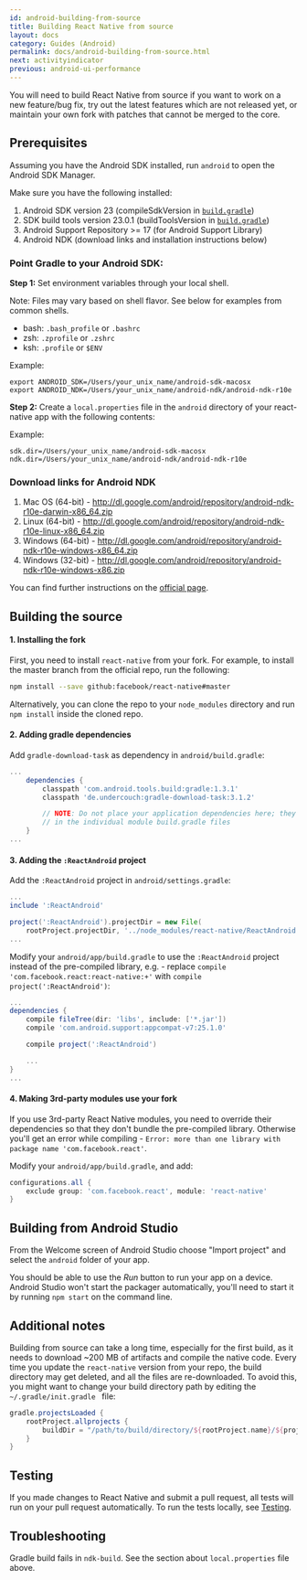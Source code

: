 ```yaml
---
id: android-building-from-source
title: Building React Native from source
layout: docs
category: Guides (Android)
permalink: docs/android-building-from-source.html
next: activityindicator
previous: android-ui-performance
---
```


You will need to build React Native from source if you want to work on a new feature/bug fix, try out the latest features which are not released yet, or maintain your own fork with patches that cannot be merged to the core.

## Prerequisites

Assuming you have the Android SDK installed, run `android` to open the Android SDK Manager.

Make sure you have the following installed:

1. Android SDK version 23 (compileSdkVersion in [`build.gradle`](https://github.com/facebook/react-native/blob/master/ReactAndroid/build.gradle))
2. SDK build tools version 23.0.1 (buildToolsVersion in [`build.gradle`](https://github.com/facebook/react-native/blob/master/ReactAndroid/build.gradle))
3. Android Support Repository >= 17 (for Android Support Library)
4. Android NDK (download links and installation instructions below)

### Point Gradle to your Android SDK:

**Step 1:**  Set environment variables through your local shell.

Note: Files may vary based on shell flavor. See below for examples from common shells.

- bash: `.bash_profile` or `.bashrc`
- zsh: `.zprofile` or `.zshrc`
- ksh: `.profile` or `$ENV`

Example:

```
export ANDROID_SDK=/Users/your_unix_name/android-sdk-macosx
export ANDROID_NDK=/Users/your_unix_name/android-ndk/android-ndk-r10e
```

**Step 2:** Create a `local.properties` file in the `android` directory of your react-native app with the following contents:

Example:

```
sdk.dir=/Users/your_unix_name/android-sdk-macosx
ndk.dir=/Users/your_unix_name/android-ndk/android-ndk-r10e
```

### Download links for Android NDK

1. Mac OS (64-bit) - http://dl.google.com/android/repository/android-ndk-r10e-darwin-x86_64.zip
2. Linux (64-bit) - http://dl.google.com/android/repository/android-ndk-r10e-linux-x86_64.zip
3. Windows (64-bit) - http://dl.google.com/android/repository/android-ndk-r10e-windows-x86_64.zip
4. Windows (32-bit) - http://dl.google.com/android/repository/android-ndk-r10e-windows-x86.zip

You can find further instructions on the [official page](http://developer.android.com/ndk/downloads/index.html).

## Building the source

#### 1. Installing the fork

First, you need to install `react-native` from your fork. For example, to install the master branch from the official repo, run the following:

```sh
npm install --save github:facebook/react-native#master
```

Alternatively, you can clone the repo to your `node_modules` directory and run `npm install` inside the cloned repo.

#### 2. Adding gradle dependencies

Add `gradle-download-task` as dependency in `android/build.gradle`:

```gradle
...
    dependencies {
        classpath 'com.android.tools.build:gradle:1.3.1'
        classpath 'de.undercouch:gradle-download-task:3.1.2'

        // NOTE: Do not place your application dependencies here; they belong
        // in the individual module build.gradle files
    }
...
```

#### 3. Adding the `:ReactAndroid` project

Add the `:ReactAndroid` project in `android/settings.gradle`:

```gradle
...
include ':ReactAndroid'

project(':ReactAndroid').projectDir = new File(
    rootProject.projectDir, '../node_modules/react-native/ReactAndroid')
...
```

Modify your `android/app/build.gradle` to use the `:ReactAndroid` project instead of the pre-compiled library, e.g. - replace `compile 'com.facebook.react:react-native:+'` with `compile project(':ReactAndroid')`:

```gradle
...
dependencies {
    compile fileTree(dir: 'libs', include: ['*.jar'])
    compile 'com.android.support:appcompat-v7:25.1.0'

    compile project(':ReactAndroid')

    ...
}
...
```

#### 4. Making 3rd-party modules use your fork

If you use 3rd-party React Native modules, you need to override their dependencies so that they don't bundle the pre-compiled library. Otherwise you'll get an error while compiling - `Error: more than one library with package name 'com.facebook.react'`.

Modify your `android/app/build.gradle`, and add:

```gradle
configurations.all {
    exclude group: 'com.facebook.react', module: 'react-native'
}
```

## Building from Android Studio

From the Welcome screen of Android Studio choose "Import project" and select the `android` folder of your app.

You should be able to use the _Run_ button to run your app on a device. Android Studio won't start the packager automatically, you'll need to start it by running `npm start` on the command line.

## Additional notes

Building from source can take a long time, especially for the first build, as it needs to download ~200 MB of artifacts and compile the native code. Every time you update the `react-native` version from your repo, the build directory may get deleted, and all the files are re-downloaded. To avoid this, you might want to change your build directory path by editing the `~/.gradle/init.gradle ` file:

```gradle
gradle.projectsLoaded {
    rootProject.allprojects {
        buildDir = "/path/to/build/directory/${rootProject.name}/${project.name}"
    }
}
```

## Testing

If you made changes to React Native and submit a pull request, all tests will run on your pull request automatically. To run the tests locally, see [Testing](/react-native/docs/testing.html).

## Troubleshooting

Gradle build fails in `ndk-build`. See the section about `local.properties` file above.
